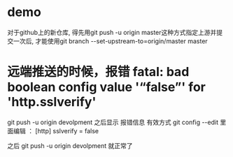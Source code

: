 # demo
对于github上的新仓库, 得先用git push -u origin master这种方式指定上游并提交一次后, 才能使用git branch --set-upstream-to=origin/master master


# 远端推送的时候，报错 fatal: bad boolean config value '“false”' for 'http.sslverify'
git push -u origin devolpment 之后显示 报错信息
有效方式
git config --edit
里面编辑 ：
[http]
sslverify = false

之后 git push -u origin devolpment 就正常了